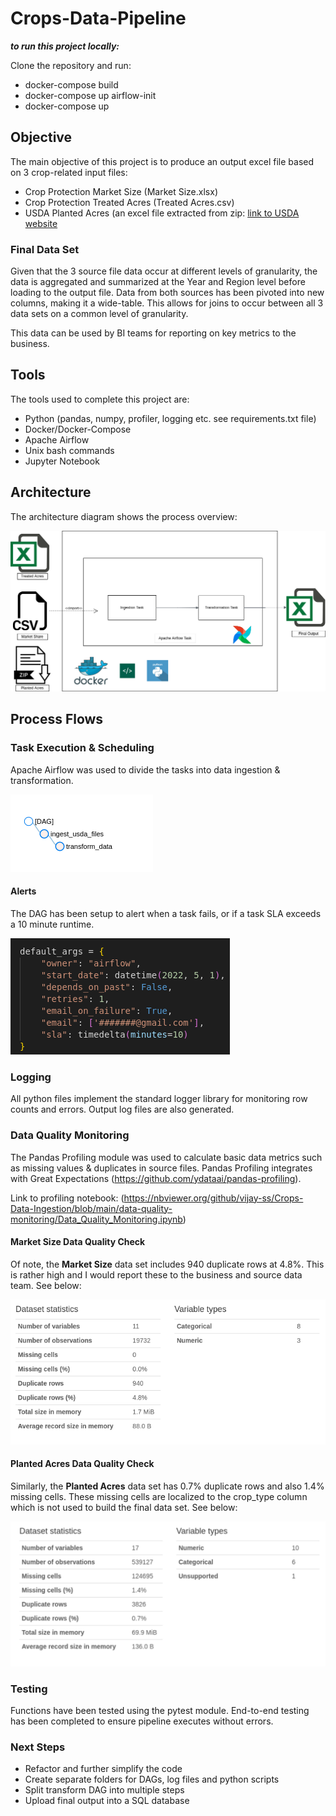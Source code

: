# Crops-Data-Pipeline

***to run this project locally:***

Clone the repository and run:
- docker-compose build
- docker-compose up airflow-init
- docker-compose up

## Objective

The main objective of this project is to produce an output excel file based on 3 crop-related input files:

- Crop Protection Market Size (Market Size.xlsx)
- Crop Protection Treated Acres (Treated Acres.csv)
- USDA Planted Acres (an excel file extracted from zip: [link to USDA website](https://www.fsa.usda.gov/news-room/efoia/electronic-reading-room/frequently-requested-information/crop-acreage-data/index)

### Final Data Set

Given that the 3 source file data occur at different levels of granularity, the data is aggregated and summarized at the Year and Region level before loading to the output file. Data from both sources has been pivoted into new columns, making it a wide-table. This allows for joins to occur between all 3 data sets on a common level of granularity.

This data can be used by BI teams for reporting on key metrics to the business.

## Tools

The tools used to complete this project are:
- Python (pandas, numpy, profiler, logging etc. see requirements.txt file)
- Docker/Docker-Compose
- Apache Airflow
- Unix bash commands
- Jupyter Notebook

## Architecture

The architecture diagram shows the process overview:

![](images/crops-architecture.png)

## Process Flows

### Task Execution & Scheduling

Apache Airflow was used to divide the tasks into data ingestion & transformation.

![](images/DAG.png)

#### Alerts

The DAG has been setup to alert when a task fails, or if a task SLA exceeds a 10 minute runtime.

![](images/airflow-alert.png)

### Logging

All python files implement the standard logger library for monitoring row counts and errors. Output log files are also generated.

### Data Quality Monitoring

The Pandas Profiling module was used to calculate basic data metrics such as missing values & duplicates in source files. Pandas Profiling integrates with Great Expectations (https://github.com/ydataai/pandas-profiling).

Link to profiling notebook: (https://nbviewer.org/github/vijay-ss/Crops-Data-Ingestion/blob/main/data-quality-monitoring/Data_Quality_Monitoring.ipynb)

#### Market Size Data Quality Check

Of note, the **Market Size** data set includes 940 duplicate rows at 4.8%. This is rather high and I would report these to the business and source data team. See below:

![](images/market-size-profile.png)

#### Planted Acres Data Quality Check

Similarly, the **Planted Acres** data set has 0.7% duplicate rows and also 1.4% missing cells. These missing cells are localized to the crop_type column which is not used to build the final data set. See below:

![](images/planted-acres-profile.png)

### Testing

Functions have been tested using the pytest module. End-to-end testing has been completed to ensure pipeline executes without errors.

### Next Steps

- Refactor and further simplify the code
- Create separate folders for DAGs, log files and python scripts
- Split transform DAG into multiple steps
- Upload final output into a SQL database

